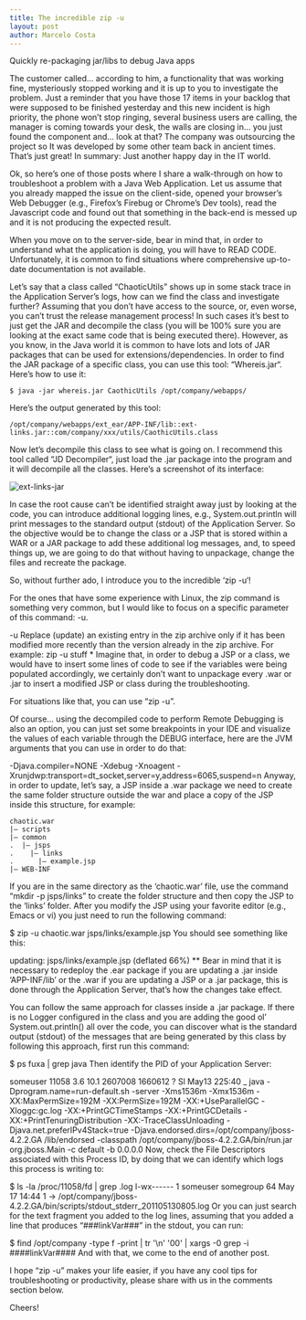 ```yaml
---
title: The incredible zip -u
layout: post
author: Marcelo Costa
---
```

Quickly re-packaging jar/libs to debug Java apps

The customer called… according to him, a functionality that was working fine, mysteriously stopped working and it is up to you to investigate the problem. Just a reminder that you have those 17 items in your backlog that were supposed to be finished yesterday and this new incident is high priority, the phone won’t stop ringing, several business users are calling, the manager is coming towards your desk, the walls are closing in… you just found the component and… look at that? The company was outsourcing the project so It was developed by some other team back in ancient times. That’s just great! In summary: Just another happy day in the IT world.

Ok, so here’s one of those posts where I share a walk-through on how to troubleshoot a problem with a Java Web Application. Let us assume that you already mapped the issue on the client-side, opened your browser’s Web Debugger (e.g., Firefox’s Firebug or Chrome’s Dev tools), read the Javascript code and found out that something in the back-end is messed up and it is not producing the expected result.

When you move on to the server-side, bear in mind that, in order to understand what the application is doing, you will have to READ CODE. Unfortunately, it is common to find situations where comprehensive up-to-date documentation is not available.

Let’s say that a class called “ChaoticUtils” shows up in some stack trace in the Application Server’s logs, how can we find the class and investigate further? Assuming that you don’t have access to the source, or, even worse, you can’t trust the release management process! In such cases it’s best to just get the JAR and decompile the class (you will be 100% sure you are looking at the exact same code that is being executed there). However, as you know, in the Java world it is common to have lots and lots of JAR packages that can be used for extensions/dependencies. In order to find the JAR package of a specific class, you can use this tool: “Whereis.jar“. Here’s how to use it:

`$ java -jar whereis.jar CaothicUtils /opt/company/webapps/`

Here’s the output generated by this tool:

`/opt/company/webapps/ext_ear/APP-INF/lib::ext-links.jar::com/company/xxx/utils/CaothicUtils.class`

Now let’s decompile this class to see what is going on. I recommend this tool called “JD Decompiler“, just load the .jar package into the program and it will decompile all the classes. Here’s a screenshot of its interface:

![ext-links-jar](https://themarcelor.github.com/blog/assets/img/ext-links-jar.jpg)

In case the root cause can’t be identified straight away just by looking at the code, you can introduce additional logging lines, e.g., System.out.println will print messages to the standard output (stdout) of the Application Server. So the objective would be to change the class or a JSP that is stored within a WAR or a JAR package to add these additional log messages, and, to speed things up, we are going to do that without having to unpackage, change the files and recreate the package.

So, without further ado, I introduce you to the incredible ‘zip -u‘!

For the ones that have some experience with Linux, the zip command is something very common, but I would like to focus on a specific parameter of this command: -u.

-u Replace (update) an existing entry in the zip archive only if it has been modified more recently than the version already in the zip archive. For example:
zip -u stuff *
Imagine that, in order to debug a JSP or a class, we would have to insert some lines of code to see if the variables were being populated accordingly, we certainly don’t want to unpackage every .war or .jar to insert a modified JSP or class during the troubleshooting.

For situations like that, you can use “zip -u”.

Of course… using the decompiled code to perform Remote Debugging is also an option, you can just set some breakpoints in your IDE and visualize the values of each variable through the DEBUG interface, here are the JVM arguments that you can use in order to do that:

-Djava.compiler\=NONE -Xdebug -Xnoagent -Xrunjdwp\:transport\=dt_socket,server\=y,address\=6065,suspend\=n
Anyway, in order to update, let’s say, a JSP inside a .war package we need to create the same folder structure outside the war and place a copy of the JSP inside this structure, for example:

```
chaotic.war
|– scripts
|– common
.  |– jsps
.    |– links
.      |– example.jsp
|– WEB-INF
```

If you are in the same directory as the ‘chaotic.war’ file, use the command “mkdir -p jsps/links” to create the folder structure and then copy the JSP to the ‘links’ folder. After you modify the JSP using your favorite editor (e.g., Emacs or vi) you just need to run the following command:

$ zip -u chaotic.war jsps/links/example.jsp
You should see something like this:

updating: jsps/links/example.jsp (deflated 66%)
** Bear in mind that it is necessary to redeploy the .ear package if you are updating a .jar inside ‘APP-INF/lib’ or the .war if you are updating a JSP or a .jar package, this is done through the Application Server, that’s how the changes take effect.

You can follow the same approach for classes inside a .jar package. If there is no Logger configured in the class and you are adding the good ol’ System.out.println() all over the code, you can discover what is the standard output (stdout) of the messages that are being generated by this class by following this approach, first run this command:

$ ps fuxa | grep java
Then identify the PID of your Application Server:

someuser 11058  3.6 10.1 2607008 1660612 ?   Sl   May13 225:40  \_ java  -Dprogram.name=run-default.sh -server -Xms1536m -Xmx1536m -XX:MaxPermSize=192M -XX:PermSize=192M -XX:+UseParallelGC -Xloggc:gc.log -XX:+PrintGCTimeStamps  -XX:+PrintGCDetails -XX:+PrintTenuringDistribution -XX:-TraceClassUnloading -Djava.net.preferIPv4Stack=true -Djava.endorsed.dirs=/opt/company/jboss-4.2.2.GA /lib/endorsed -classpath /opt/company/jboss-4.2.2.GA/bin/run.jar  org.jboss.Main -c default -b 0.0.0.0
Now, check the File Descriptors associated with this Process ID, by doing that we can identify which logs this process is writing to:

$ ls -la /proc/11058/fd | grep .log
l-wx------  1 someuser somegroup 64 May 17 14:44 1 ->  /opt/company/jboss-4.2.2.GA/bin/scripts/stdout_stderr_201105130805.log
Or you can just search for the text fragment you added to the log lines, assuming that you added a line that produces “###linkVar###” in the stdout, you can run:

$ find /opt/company -type f -print | tr '\n' '00' | xargs -0 grep -i ####linkVar####
And with that, we come to the end of another post.

I hope “zip -u” makes your life easier, if you have any cool tips for troubleshooting or productivity, please share with us in the comments section below.

Cheers!
